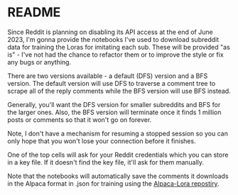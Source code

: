 # README
Since Reddit is planning on disabling its API access at the end of June 2023, I'm gonna provide the notebooks I've used to download subreddit data for training the Loras for imitating each sub.  These will be provided "as is" - I've not had the chance to refactor them or to improve the style or fix any bugs or anything.

There are two versions available - a default (DFS) version and a BFS version.  The default version will use DFS to traverse a comment tree to scrape all of the reply comments while the BFS version will use BFS instead.

Generally, you'll want the DFS version for smaller subreddits and BFS for the larger ones.  Also, the BFS version will terminate once it finds 1 million posts or comments so that it won't go on forever.

Note, I don't have a mechanism for resuming a stopped session so you can only hope that you won't lose your connection before it finishes.

One of the top cells will ask for your Reddit credentials which you can store in a key file.  If it doesn't find the key file, it'll ask for them manually.

Note that the notebooks will automatically save the comments it downloads in the Alpaca format in .json for training using the [Alpaca-Lora repostiry](https://github.com/tloen/alpaca-lora).
